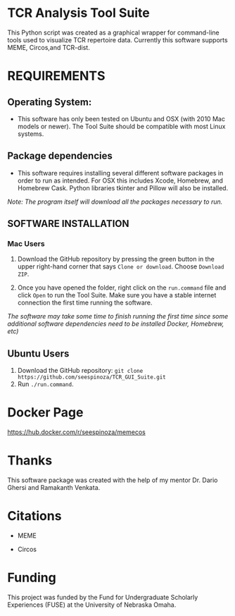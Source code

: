 # TCR Analysis Tool Suite

This Python script was created as a graphical wrapper for command-line tools
used to visualize TCR repertoire data. Currently this software supports MEME, Circos,and 
TCR-dist.

# REQUIREMENTS

## Operating System:
 - This software has only been tested on Ubuntu and OSX (with 2010 Mac models or newer).
   The Tool Suite should be compatible with most Linux systems.

## Package dependencies
 - This software requires installing several different software packages in order to run as intended.
   For OSX this includes Xcode, Homebrew, and Homebrew Cask. Python libraries tkinter and Pillow will also
   be installed.

*Note: The program itself will download all the packages necessary to run.*

## SOFTWARE INSTALLATION

### Mac Users
 1) Download the GitHub repository by pressing the green button in the upper right-hand corner that says `Clone or download`.
    Choose `Download ZIP`.

 2) Once you have opened the folder, right click on the `run.command` file and click `Open` to run the Tool Suite.
    Make sure you have a stable internet connection the first time running the software.

*The software may take some time to finish running the first time since some additional software dependencies need to be installed
 Docker, Homebrew, etc)*
## Ubuntu Users
 1) Download the GitHub repository: `git clone https://github.com/seespinoza/TCR_GUI_Suite.git`
 2) Run `./run.command`.


# Docker Page
https://hub.docker.com/r/seespinoza/memecos

# Thanks
  This software package was created with the help of my mentor Dr. Dario Ghersi
  and Ramakanth Venkata.
# Citations

- MEME

- Circos

# Funding

This project was funded by the Fund for Undergraduate Scholarly Experiences (FUSE) at
the University of Nebraska Omaha.

